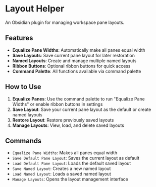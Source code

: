 # Layout Helper

An Obsidian plugin for managing workspace pane layouts.

## Features

- **Equalize Pane Widths**: Automatically make all panes equal width
- **Save Layouts**: Save current pane layout for later restoration
- **Named Layouts**: Create and manage multiple named layouts
- **Ribbon Buttons**: Optional ribbon buttons for quick access
- **Command Palette**: All functions available via command palette

## How to Use

1. **Equalize Panes**: Use the command palette to run "Equalize Pane Widths" or enable ribbon buttons in settings
2. **Save Layout**: Save your current pane layout as the default or create named layouts
3. **Restore Layout**: Restore previously saved layouts
4. **Manage Layouts**: View, load, and delete saved layouts

## Commands

- `Equalize Pane Widths`: Makes all panes equal width
- `Save Default Pane Layout`: Saves the current layout as default
- `Load Default Pane Layout`: Loads the default saved layout
- `Save Named Layout`: Creates a new named layout
- `Load Named Layout`: Loads a saved named layout
- `Manage Layouts`: Opens the layout management interface

